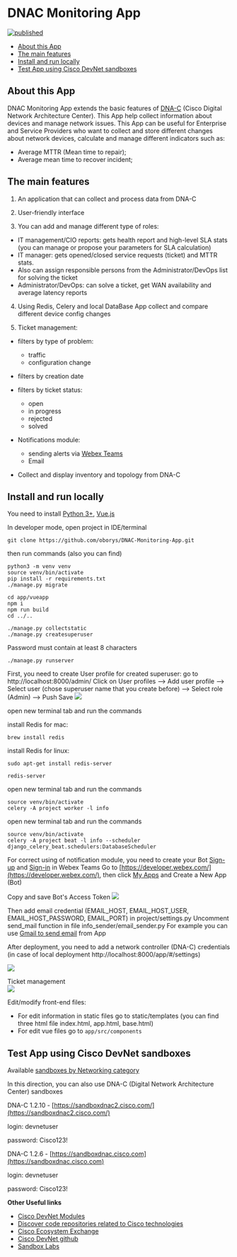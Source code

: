 # DNAC Monitoring App
[![published](https://static.production.devnetcloud.com/codeexchange/assets/images/devnet-published.svg)](https://developer.cisco.com/codeexchange/github/repo/oborys/DNAC-Monitoring-App)

  - [About this App](#about-this-app)
  - [The main features](#the-main-features)
  - [Install and run locally ](#install-and-run-locally )
  - [Test App using Cisco DevNet sandboxes](#test-app-using-cisco-devnet-sandboxes)

## About this App
DNAC Monitoring App extends the basic features of [DNA-C](https://www.cisco.com/c/en/us/products/cloud-systems-management/dna-center/index.html) (Cisco Digital Network Architecture Center). This App help collect information about devices and manage network issues. This App can be useful for Enterprise and Service Providers who want to collect and store different changes about network devices, calculate and manage different indicators such as:
- Average MTTR (Mean time to repair); 
- Average mean time to recover incident; 

## The main features
1. An application that can collect and process data from DNA-C
2. User-friendly interface 

3. You can add and manage different type of roles:
- IT management/CIO reports: gets health report and high-level SLA stats (you can manage or propose your parameters for SLA calculation)
- IT manager: gets opened/closed service requests (ticket) and MTTR stats. 
- Also can assign responsible persons from the Administrator/DevOps list for solving the ticket 
- Administrator/DevOps: can solve a ticket, get WAN availability and average latency reports 

4. Using Redis, Celery and local DataBase App collect and compare different device config changes

5. Ticket management:
- filters by type of problem: 
    - traffic
    - configuration change
- filters by creation date 
- filters by ticket status:
    - open 
    - in progress
    - rejected
    - solved
 
- Notifications module:
    - sending alerts via [Webex Teams](https://www.webex.com/team-collaboration.html)
    - Email 
- Collect and display inventory and topology from DNA-C 

## Install and run locally 

You need to install [Python 3+](https://realpython.com/installing-python/), [Vue.js](https://v1.vuejs.org/guide/installation.html)


In developer mode, open project in IDE/terminal

`git clone https://github.com/oborys/DNAC-Monitoring-App.git`

then run commands (also you can find)
```
python3 -m venv venv
source venv/bin/activate
pip install -r requirements.txt
./manage.py migrate
```

```
cd app/vueapp
npm i
npm run build
cd ../..
```

```
./manage.py collectstatic
./manage.py createsuperuser
```

Password must contain at least 8 characters

`./manage.py runserver`

First, you need to create User profile for created superuser:
go to http://localhost:8000/admin/
Click on User profiles --> Add user profile --> Select user (chose superuser name that you create before) --> Select role (Admin) --> Push Save
![](img/DNAC_App_create_user_profile.png)

open new terminal tab and run the commands

install Redis for mac: 

`brew install redis`

install Redis for linux: 

`sudo apt-get install redis-server`

`redis-server`

open new terminal tab and run the commands

```
source venv/bin/activate
celery -A project worker -l info
```

open new terminal tab and run the commands

```
source venv/bin/activate
celery -A project beat -l info --scheduler django_celery_beat.schedulers:DatabaseScheduler
```

For correct using of notification module, you need to create your Bot
[Sign-up](https://www.webex.com/pricing/free-trial.html) and [Sign-in](https://teams.webex.com/signin) in Webex Teams
Go to [https://developer.webex.com/](https://developer.webex.com/), then click [My Apps](https://developer.webex.com/my-apps) and Create a New App (Bot)

Copy and save Bot's Access Token
![](img/DNAC_App_Bot_Token.png)

Then add email credential (EMAIL_HOST, EMAIL_HOST_USER, EMAIL_HOST_PASSWORD, EMAIL_PORT) in project/settings.py
Uncomment send_mail function in file info_sender/email_sender.py
For example you can use [Gmail to send email](https://support.google.com/a/answer/176600?hl=en) from App

After deployment, you need to add a network controller (DNA-C) credentials (in case of local deployment http://localhost:8000/app/#/settings)

![](img/DNAC_App_credentials.png)

Ticket management  
![](img/DNAC_App_ticket_management.png)

Edit/modify front-end files:
- For edit information in static files go to static/templates (you can find three html file index.html, app.html, base.html)
- For edit vue files go to `app/src/components`


## Test App using Cisco DevNet sandboxes

Available [sandboxes by Networking category](https://devnetsandbox.cisco.com/RM/Topology?c=14ec7ccf-2988-474e-a135-1e90b9bc6caf)

In this direction, you can also use DNA-C (Digital Network Architecture Center) sandboxes

DNA-C 1.2.10 - [https://sandboxdnac2.cisco.com/](https://sandboxdnac2.cisco.com/)

login: devnetuser

password: Cisco123!

DNA-C 1.2.6 - [https://sandboxdnac.cisco.com](https://sandboxdnac.cisco.com)

login: devnetuser

password: Cisco123!


**Other Useful links**

- [Cisco DevNet Modules](https://developer.cisco.com/learning/modules)
- [Discover code repositories related to Cisco technologies](https://developer.cisco.com/codeexchange/)
- [Cisco Ecosystem Exchange](https://developer.cisco.com/ecosystem)
- [Cisco DevNet github](https://github.com/CiscoDevNet)
- [Sandbox Labs](https://devnetsandbox.cisco.com/RM/Topology)

